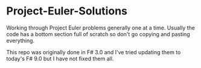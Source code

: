 # Project-Euler-Solutions
Working through Project Euler problems generally one at a time. 
Usually the code has a bottom section full of scratch so don't go copying and pasting everything.

This repo was originally done in F# 3.0 and I've tried updating them to today's F# 9.0 but I have not fixed them all.
